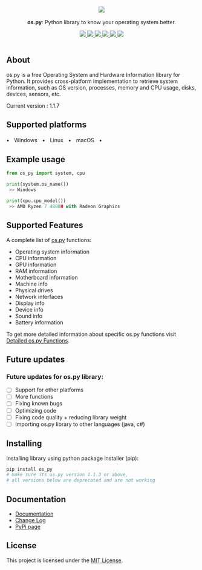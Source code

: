 <p align="center">
	<br>
	<img src="https://github.com/Bamboooz/pysil/blob/master/banner.png?raw=true">
	<br>
	<br>
	<b>os.py</b>: Python library to know your operating system better.
	<br>
</p>

<p align="center">
	<a href="https://opensource.org/licenses/MIT">
		<img src="https://img.shields.io/badge/license-MIT-blue.svg"/>
	</a>
	<a href="https://pypi.org/project/pysil/">
		<img src="https://img.shields.io/badge/version-1.1.7-yellow"/>
	</a>
	<a href="https://www.firsttimersonly.com/">
		<img src="https://img.shields.io/badge/first--timers--only-friendly-orange.svg?style=flat-square"/>
	</a>
  <a href="https://en.wikipedia.org/wiki/Python_(programming_language)">
		<img src="https://img.shields.io/badge/python-3.8,%203.9-green"/>
	</a>
  <a href="https://en.wikipedia.org/wiki/Operating_system">
		<img src="https://img.shields.io/badge/operating%20system-windows,%20linux,%20macOS-purple"/>
	</a>
  <a href="https://github.com/Bamboooz/pysil/wiki">
		<img src="https://img.shields.io/badge/docs-here-pink"/>
	</a>
  
  <br>
  <br>
</p>

## About

os.py is a free Operating System and Hardware Information library for Python. It provides cross-platform implementation to retrieve system information, such as OS version, processes, memory and CPU usage, disks, devices, sensors, etc.

Current version : 1.1.7

## Supported platforms

 •ㅤWindowsㅤ•ㅤLinuxㅤ•ㅤmacOSㅤ•

## Example usage

```python
from os_py import system, cpu

print(system.os_name())
 >> Windows

print(cpu.cpu_model())
 >> AMD Ryzen 7 4800H with Radeon Graphics
```

## Supported Features

A complete list of [os.py](https://github.com/Bamboooz/os.py) functions:

 * Operating system information
 * CPU information
 * GPU information
 * RAM information
 * Motherboard information
 * Machine info
 * Physical drives
 * Network interfaces
 * Display info
 * Device info
 * Sound info
 * Battery information

To get more detailed information about specific os.py functions visit [Detailed os.py Functions](https://github.com/Bamboooz/os.py/wiki/PySil-Functions).

## Future updates

### Future updates for os.py library:

 - [ ] Support for other platforms
 - [ ] More functions
 - [ ] Fixing known bugs
 - [ ] Optimizing code
 - [ ] Fixing code quality + reducing library weight
 - [ ] Importing os.py library to other languages (java, c#)

## Installing

Installing library using python package installer (pip):
```python
pip install os_py
# make sure its os.py version 1.1.3 or above,
# all versions below are deprecated and are not working
```

## Documentation

 * [Documentation](https://github.com/Bamboooz/os.py/wiki)
 * [Change Log](https://github.com/Bamboooz/os.py/blob/master/CHANGELOG.txt)
 * [PyPi page](https://pypi.org/project/os.py/)

## License

This project is licensed under the [MIT License](https://opensource.org/licenses/MIT).
